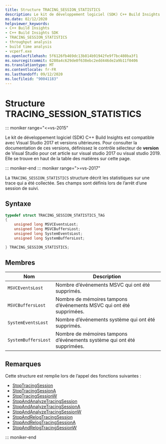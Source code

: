 ```yaml
---
title: Structure TRACING_SESSION_STATISTICS
description: Le kit de développement logiciel (SDK) C++ Build Insights TRACING_SESSION_OPTIONS référence de la structure.
ms.date: 02/12/2020
helpviewer_keywords:
- C++ Build Insights
- C++ Build Insights SDK
- TRACING_SESSION_STATISTICS
- throughput analysis
- build time analysis
- vcperf.exe
ms.openlocfilehash: 5f6126fb469dc13b814b91942fe9f7bc480ba3f1
ms.sourcegitcommit: 6280a4c629de0f638ebc2edd446de2a9b11f0406
ms.translationtype: MT
ms.contentlocale: fr-FR
ms.lasthandoff: 09/12/2020
ms.locfileid: "90041183"
---
```

# <a name="tracing_session_statistics-structure"></a>Structure TRACING_SESSION_STATISTICS

::: moniker range="<=vs-2015"

Le kit de développement logiciel (SDK) C++ Build Insights est compatible avec Visual Studio 2017 et versions ultérieures. Pour consulter la documentation de ces versions, définissez le contrôle sélecteur de **version** de Visual Studio pour cet article sur visual studio 2017 ou visual studio 2019. Elle se trouve en haut de la table des matières sur cette page.

::: moniker-end
::: moniker range=">=vs-2017"

La `TRACING_SESSION_STATISTICS` structure décrit les statistiques sur une trace qui a été collectée. Ses champs sont définis lors de l’arrêt d’une session de suivi.

## <a name="syntax"></a>Syntaxe

```cpp
typedef struct TRACING_SESSION_STATISTICS_TAG
{
    unsigned long MSVCEventsLost;
    unsigned long MSVCBuffersLost;
    unsigned long SystemEventsLost;
    unsigned long SystemBuffersLost;

} TRACING_SESSION_STATISTICS;
```

## <a name="members"></a>Membres

| Nom | Description |
|--|--|
| `MSVCEventsLost` | Nombre d’événements MSVC qui ont été supprimés. |
| `MSVCBuffersLost` | Nombre de mémoires tampons d’événements MSVC qui ont été supprimées. |
| `SystemEventsLost` | Nombre d’événements système qui ont été supprimés. |
| `SystemBuffersLost` | Nombre de mémoires tampons d’événements système qui ont été supprimées. |

## <a name="remarks"></a>Remarques

Cette structure est remplie lors de l’appel des fonctions suivantes :

- [StopTracingSession](../functions/stop-tracing-session.md)
- [StopTracingSessionA](../functions/stop-tracing-session-a.md)
- [StopTracingSessionW](../functions/stop-tracing-session-w.md)
- [StopAndAnalyzeTracingSession](../functions/stop-and-analyze-tracing-session.md)
- [StopAndAnalyzeTracingSessionA](../functions/stop-and-analyze-tracing-session-a.md)
- [StopAndAnalyzeTracingSessionW](../functions/stop-and-analyze-tracing-session-w.md)
- [StopAndRelogTracingSession](../functions/stop-and-relog-tracing-session.md)
- [StopAndRelogTracingSessionA](../functions/stop-and-relog-tracing-session-a.md)
- [StopAndRelogTracingSessionW](../functions/stop-and-relog-tracing-session-w.md)

::: moniker-end
